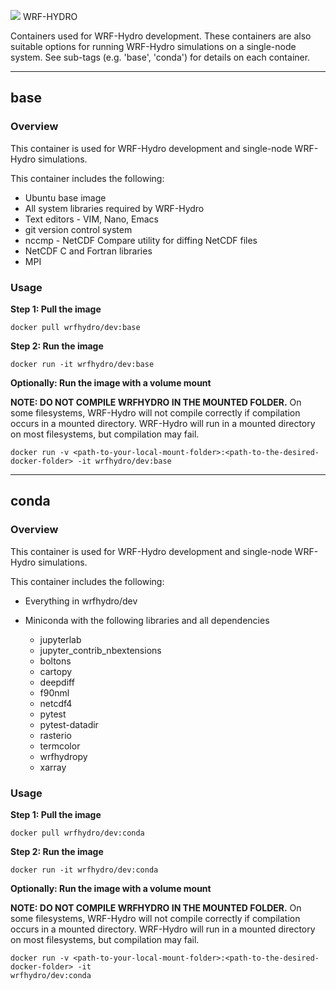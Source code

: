![](https://ral.ucar.edu/sites/default/files/public/wrf_hydro_symbol_logo_2017_09_150pxby63px.png) WRF-HYDRO

Containers used for WRF-Hydro development. These containers are also suitable options for running
WRF-Hydro simulations on a single-node system. See sub-tags (e.g. 'base', 'conda') for details on
each container.

---------------------------------------------------
## base

### Overview
This container is used for WRF-Hydro development and single-node WRF-Hydro simulations.

This container includes the following:

* Ubuntu base image
* All system libraries required by WRF-Hydro
* Text editors - VIM, Nano, Emacs
* git version control system
* nccmp - NetCDF Compare utility for diffing NetCDF files
* NetCDF C and Fortran libraries
* MPI

### Usage
**Step 1: Pull the image**
```
docker pull wrfhydro/dev:base
```

**Step 2: Run the image**
```
docker run -it wrfhydro/dev:base
```

**Optionally: Run the image with a volume mount**

**NOTE: DO NOT COMPILE WRFHYDRO IN THE MOUNTED FOLDER.**
On some filesystems, WRF-Hydro will not compile correctly if compilation occurs in a mounted
directory. WRF-Hydro will run in a mounted directory on most filesystems, but compilation may fail.

```
docker run -v <path-to-your-local-mount-folder>:<path-to-the-desired-docker-folder> -it wrfhydro/dev:base
```

---------------------------------------------------

## conda

### Overview
This container is used for WRF-Hydro development and single-node WRF-Hydro simulations.

This container includes the following:

* Everything in wrfhydro/dev

* Miniconda with the following libraries and all dependencies
	+ jupyterlab 
	+ jupyter_contrib_nbextensions
	+ boltons 
	+ cartopy 
	+ deepdiff 
	+ f90nml 
	+ netcdf4 
	+ pytest
	+ pytest-datadir
	+ rasterio 
	+ termcolor
	+ wrfhydropy
	+ xarray 

### Usage
**Step 1: Pull the image**
```
docker pull wrfhydro/dev:conda
```

**Step 2: Run the image**
```
docker run -it wrfhydro/dev:conda
```

**Optionally: Run the image with a volume mount**

**NOTE: DO NOT COMPILE WRFHYDRO IN THE MOUNTED FOLDER.**
On some filesystems, WRF-Hydro will not compile correctly if compilation occurs in a mounted
directory. WRF-Hydro will run in a mounted directory on most filesystems, but compilation may fail.


```
docker run -v <path-to-your-local-mount-folder>:<path-to-the-desired-docker-folder> -it
wrfhydro/dev:conda
```

